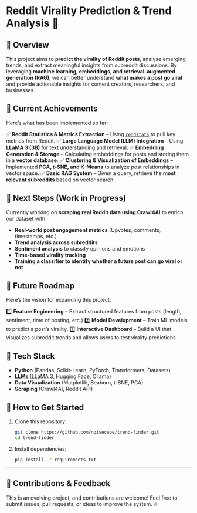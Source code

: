 # Reddit Virality Prediction & Trend Analysis 🚀

## 📌 Overview

This project aims to **predict the virality of Reddit posts**, analyse emerging trends, and extract meaningful insights from subreddit discussions. By leveraging **machine learning, embeddings, and retrieval-augmented generation (RAG)**, we can better understand **what makes a post go viral** and provide actionable insights for content creators, researchers, and businesses.

## 🎯 Current Achievements

Here’s what has been implemented so far:

✅ **Reddit Statistics & Metrics Extraction** – Using [`reddstats`](https://reddstats.com/) to pull key metrics from Reddit. ✅ **Large Language Model (LLM) Integration** – Using **LLaMA 3 (3B)** for text understanding and retrieval. ✅ **Embedding Generation & Storage** – Calculating embeddings for posts and storing them in a **vector database**. ✅ **Clustering & Visualization of Embeddings** – Implemented **PCA, t-SNE, and K-Means** to analyze post relationships in vector space. ✅ **Basic RAG System** – Given a query, retrieve the **most relevant subreddits** based on vector search.

## 🚀 Next Steps (Work in Progress)

Currently working on **scraping real Reddit data using Crawl4AI** to enrich our dataset with:

- **Real-world post engagement metrics** (Upvotes, comments, timestamps, etc.)
- **Trend analysis across subreddits**
- **Sentiment analysis** to classify opinions and emotions
- **Time-based virality tracking**
- **Training a classifier to identify whether a future post can go viral or not**

## 🔮 Future Roadmap

Here’s the vision for expanding this project:

1️⃣ **Feature Engineering** – Extract structured features from posts (length, sentiment, time of posting, etc.) 2️⃣ **Model Development** – Train ML models to predict a post’s virality. 3️⃣ **Interactive Dashboard** – Build a UI that visualizes subreddit trends and allows users to test virality predictions.

## 🤖 Tech Stack

- **Python** (Pandas, Scikit-Learn, PyTorch, Transformers, Datasets)
- **LLMs** (LLaMA 3, Hugging Face, Ollama)
- **Data Visualization** (Matplotlib, Seaborn, t-SNE, PCA)
- **Scraping** (Crawl4AI, Reddit API)

## 🔗 How to Get Started

1. Clone this repository:
   ```bash
   git clone https://github.com/noisecape/trend-finder.git
   cd trend-finder
   ```
2. Install dependencies:
   ```bash
   pip install -r requirements.txt
   ```

---

## 📢 Contributions & Feedback

This is an evolving project, and contributions are welcome! Feel free to submit issues, pull requests, or ideas to improve the system. 🔥


